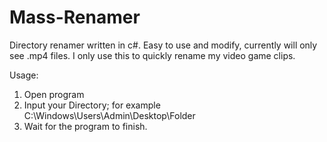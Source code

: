 # Mass-Renamer

Directory renamer written in c#.
Easy to use and modify, currently will only see .mp4 files.
I only use this to quickly rename my video game clips.

Usage:
1. Open program
2. Input your Directory; for example C:\\Windows\\Users\\Admin\\Desktop\\Folder
3. Wait for the program to finish.
